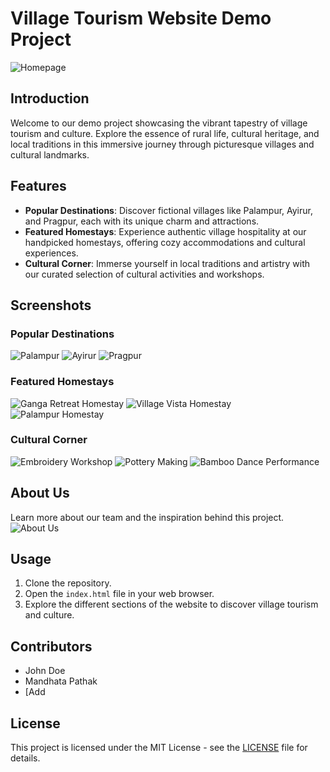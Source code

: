 # Village Tourism Website Demo Project

![Homepage](images/homestays2jpg)

## Introduction
Welcome to our demo project showcasing the vibrant tapestry of village tourism and culture. Explore the essence of rural life, cultural heritage, and local traditions in this immersive journey through picturesque villages and cultural landmarks.

## Features
- **Popular Destinations**: Discover fictional villages like Palampur, Ayirur, and Pragpur, each with its unique charm and attractions.
- **Featured Homestays**: Experience authentic village hospitality at our handpicked homestays, offering cozy accommodations and cultural experiences.
- **Cultural Corner**: Immerse yourself in local traditions and artistry with our curated selection of cultural activities and workshops.

## Screenshots

### Popular Destinations
![Palampur](images/palampur.jpg)
![Ayirur](images/ayirur.jpg)
![Pragpur](images/pragpur.jpg)

### Featured Homestays
![Ganga Retreat Homestay](images/ganga_retreat_homestay.jpg)
![Village Vista Homestay](images/village_vista_homestay.jpg)
![Palampur Homestay](images/palampur_homestay.jpg)

### Cultural Corner
![Embroidery Workshop](images/embroidery_workshop.jpg)
![Pottery Making](images/pottery_making.jpg)
![Bamboo Dance Performance](images/bamboo_dance_performance.jpg)

## About Us
Learn more about our team and the inspiration behind this project.
![About Us](images/about_us.jpg)

## Usage
1. Clone the repository.
2. Open the `index.html` file in your web browser.
3. Explore the different sections of the website to discover village tourism and culture.

## Contributors
- John Doe
- Mandhata Pathak
- [Add 

## License
This project is licensed under the MIT License - see the [LICENSE](LICENSE) file for details.
